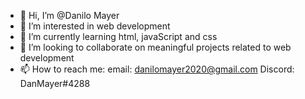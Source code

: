 - 👋 Hi, I’m @Danilo Mayer
- 👀 I’m interested in web development
- 🌱 I’m currently learning html, javaScript and css
- 💞️ I’m looking to collaborate on meaningful projects related to web development
- 📫 How to reach me:
      email: danilomayer2020@gmail.com
      Discord: DanMayer#4288

<!---
Danmayer/Danmayer is a ✨ special ✨ repository because its `README.md` (this file) appears on your GitHub profile.
You can click the Preview link to take a look at your changes.
--->
